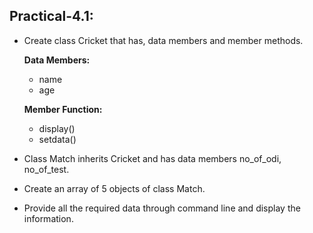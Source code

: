 ## Practical-4.1:

- Create class Cricket that has, data members and member methods. 

    **Data Members:**
    - name
    - age

    **Member Function:**
    - display()
    - setdata()
    
- Class Match inherits Cricket and has data members no_of_odi, no_of_test.
- Create an array of 5 objects of class Match. 
- Provide all the required data through command line and display the information.